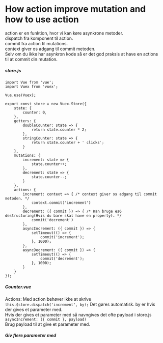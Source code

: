 # How action improve mutation and how to use action
action er en funktion, hvor vi kan køre asynkrone metoder.  
dispatch fra komponent til action.  
commit fra action til mutations.  
context giver os adgang til commit metoden.  
Selv om du ikke har asynkron kode så er det god praksis at have en actions til at commit din mutation.  

##### store.js
```
import Vue from 'vue';
import Vuex from 'vuex';

Vue.use(Vuex);

export const store = new Vuex.Store({
    state: {
        counter: 0,
    },
    getters: {
        doubleCounter: state => {
            return state.counter * 2;
        },
        stringCounter: state => {
            return state.counter + ' clicks';
        }
    },
    mutations: {
        increment: state => {
            state.counter++;
        },
        decrement: state => {
            state.counter--;
        }
    },
    actions: {
        increment: context => { /* context giver os adgang til commit metoden. */
            context.commit('increment')
        },
        decrement: ({ commit }) => { /* Kan bruge es6 destructuring(Hvis du bare skal have en property). */
            commit('decrement')
        },
        asyncIncrement: ({ commit }) => {
            setTimeout(() => {
                commit('increment');
            }, 1000);
        },
        asyncDecrement: ({ commit }) => {
            setTimeout(() => {
                commit('decrement');
            }, 1000);
        }
    }
});
```
##### Counter.vue
Actions: 
Med action behøver ikke at skrive ```this.$store.dispatch('increment', by);``` Det gøres automatisk. by er hvis der gives et parameter med.  
Hvis der gives et parameter med så navngives det ofte payload i store.js ```asyncIncrement: ({ commit }, payload)```  
Brug payload til at give et parameter med.  
##### Giv flere parameter med




